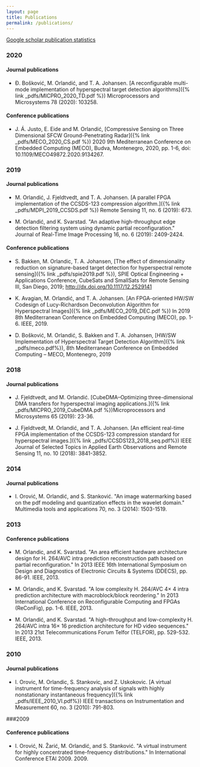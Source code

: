 ```yaml
---
layout: page
title: Publications
permalink: /publications/
---
```


[Google scholar publication statistics](https://scholar.google.no/citations?user=9QmGHaYAAAAJ&hl=en)



### 2020

#### Journal publications
- Đ. Bošković, M. Orlandić, and T. A. Johansen. [A reconfigurable multi-mode implementation of hyperspectral target detection algorithms]({% link _pdfs/MICPRO_2020_TD.pdf %}) Microprocessors and Microsystems 78 (2020): 103258.

#### Conference publications
- J. Á. Justo, E. Eide and M. Orlandić, [Compressive Sensing on Three Dimensional SFCW Ground-Penetrating Radar]({% link _pdfs/MECO_2020_CS.pdf %}) 2020 9th Mediterranean Conference on Embedded Computing (MECO), Budva, Montenegro, 2020, pp. 1-6, doi: 10.1109/MECO49872.2020.9134267.

### 2019

#### Journal publications
 - M. Orlandić, J. Fjeldtvedt, and T. A. Johansen. [A parallel FPGA implementation of the CCSDS-123 compression algorithm.]({% link _pdfs/MDPI_2019_CCSDS.pdf %}) Remote Sensing 11, no. 6 (2019): 673.
 
 - M. Orlandić, and K. Svarstad. "An adaptive high-throughput edge detection filtering system using dynamic partial reconfiguration." Journal of Real-Time Image Processing 16, no. 6 (2019): 2409-2424.

#### Conference publications
- S. Bakken, M. Orlandic, T. A. Johansen,
[The effect of dimensionality reduction on signature-based target detection for hyperspectral remote sensing]({% link _pdfs/spie2019.pdf %}),
SPIE Optical Engineering + Applications Conference, CubeSats and SmallSats for Remote Sensing III, San Diego, 2019; http://dx.doi.org/10.1117/12.2529141

- K. Avagian, M. Orlandić, and T. A. Johansen. [An FPGA-oriented HW/SW Codesign of Lucy-Richardson Deconvolution Algorithm for Hyperspectral Images]({% link _pdfs/MECO_2019_DEC.pdf %}) In 2019 8th Mediterranean Conference on Embedded Computing (MECO), pp. 1-6. IEEE, 2019.

- D. Bošković, M. Orlandić, S. Bakken and T. A. Johansen,
[HW/SW Implementation of Hyperspectral Target Detection Algorithm]({% link _pdfs/meco.pdf%}),
8th Mediterranean Conference on Embedded Computing – MECO, Montenegro, 2019


### 2018

#### Journal publications
- J. Fjeldtvedt, and M. Orlandić. [CubeDMA–Optimizing three-dimensional DMA transfers for hyperspectral imaging applications.]({% link _pdfs/MICPRO_2019_CubeDMA.pdf %})Microprocessors and Microsystems 65 (2019): 23-36.

- J. Fjeldtvedt, M. Orlandić, and T. A. Johansen. [An efficient real-time FPGA implementation of the CCSDS-123 compression standard for hyperspectral images.]({% link _pdfs/CCSDS123_2018_seq.pdf%}) IEEE Journal of Selected Topics in Applied Earth Observations and Remote Sensing 11, no. 10 (2018): 3841-3852.

### 2014
#### Journal publications
- I. Orović, M. Orlandić, and S. Stanković. "An image watermarking based on the pdf modeling and quantization effects in the wavelet domain." Multimedia tools and applications 70, no. 3 (2014): 1503-1519.

### 2013
#### Conference publications
- M. Orlandic, and K. Svarstad. "An area efficient hardware architecture design for H. 264/AVC intra prediction reconstruction path based on partial reconfiguration." In 2013 IEEE 16th International Symposium on Design and Diagnostics of Electronic Circuits & Systems (DDECS), pp. 86-91. IEEE, 2013.

- M. Orlandic, and K. Svarstad. "A low complexity H. 264/AVC 4× 4 intra prediction architecture with macroblock/block reordering." In 2013 International Conference on Reconfigurable Computing and FPGAs (ReConFig), pp. 1-6. IEEE, 2013.

- M. Orlandić, and K. Svarstad. "A high-throughput and low-complexity H. 264/AVC intra 16× 16 prediction architecture for HD video sequences." In 2013 21st Telecommunications Forum Telfor (TELFOR), pp. 529-532. IEEE, 2013.

### 2010
#### Journal publications
- I. Orovic, M. Orlandic, S. Stankovic, and Z. Uskokovic. [A virtual instrument for time-frequency analysis of signals with highly nonstationary instantaneous frequency]({% link _pdfs/IEEE_2010_VI.pdf%}) IEEE transactions on Instrumentation and Measurement 60, no. 3 (2010): 791-803.

###2009
#### Conference publications
- I. Orović, N. Žarić, M. Orlandić, and S. Stanković. "A virtual instrument for highly concentrated time-frequency distributions." In International Conference ETAI 2009. 2009.
